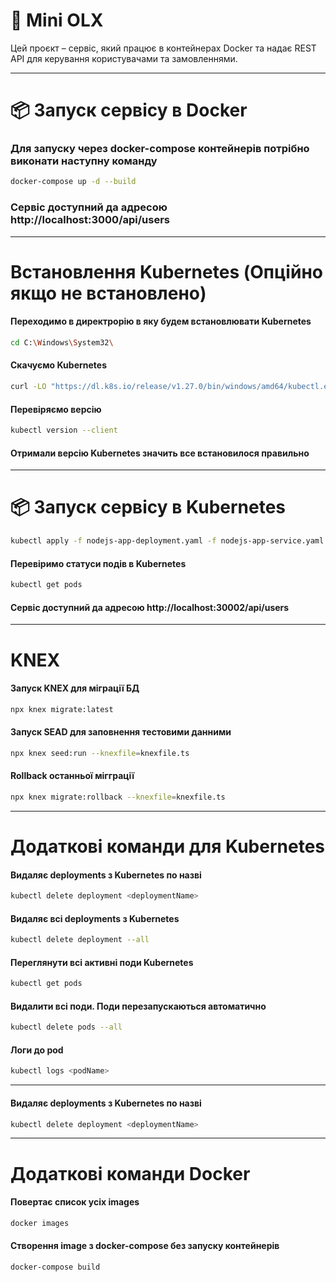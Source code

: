 # 🚀 Mini OLX

Цей проєкт – сервіс, який працює в контейнерах Docker та надає REST API для керування користувачами та замовленнями.

---

# 📦 Запуск сервісу в Docker

### Для запуску через docker-compose контейнерів потрібно виконати наступну команду
```sh 
docker-compose up -d --build
```
### Сервіс доступний да адресою http://localhost:3000/api/users

---

# Встановлення Kubernetes (Опційно якщо не встановлено)
#### Переходимо в директрорію в яку будем встановлювати Kubernetes
```sh 
cd C:\Windows\System32\
```
#### Скачуємо Kubernetes
```sh 
curl -LO "https://dl.k8s.io/release/v1.27.0/bin/windows/amd64/kubectl.exe"
```
#### Перевіряємо версію
```sh 
kubectl version --client
```
#### Отримали версію Kubernetes значить все встановилося правильно

---

# 📦 Запуск сервісу в Kubernetes
```sh 
kubectl apply -f nodejs-app-deployment.yaml -f nodejs-app-service.yaml -f elasticsearch-deployment.yaml -f elasticsearch-service.yaml
```
#### Перевіримо статуси подів в Kubernetes
```sh 
kubectl get pods
```
#### Сервіс доступний да адресою http://localhost:30002/api/users

---
# KNEX
#### Запуск KNEX для міграції БД
```sh 
npx knex migrate:latest
```

#### Запуск SEAD для заповнення тестовими данними
```sh 
npx knex seed:run --knexfile=knexfile.ts
```

#### Rollback останньої мігграції
```sh 
npx knex migrate:rollback --knexfile=knexfile.ts
```

---
# Додаткові команди для Kubernetes
#### Видаляє deployments з Kubernetes по назві
```sh 
kubectl delete deployment <deploymentName>
```

#### Видаляє всі deployments з Kubernetes
```sh 
kubectl delete deployment --all
```

#### Переглянути всі активні поди Kubernetes
```sh 
kubectl get pods
```

#### Видалити всі поди. Поди перезапускаються автоматично
```sh 
kubectl delete pods --all
```

#### Логи до pod
```sh 
kubectl logs <podName>
```
---

#### Видаляє deployments з Kubernetes по назві
```sh 
kubectl delete deployment <deploymentName>
```

---
# Додаткові команди Docker
#### Повертає список усіх images
```sh 
docker images
```

#### Створення image з docker-compose без запуску контейнерів
```sh 
docker-compose build
```



